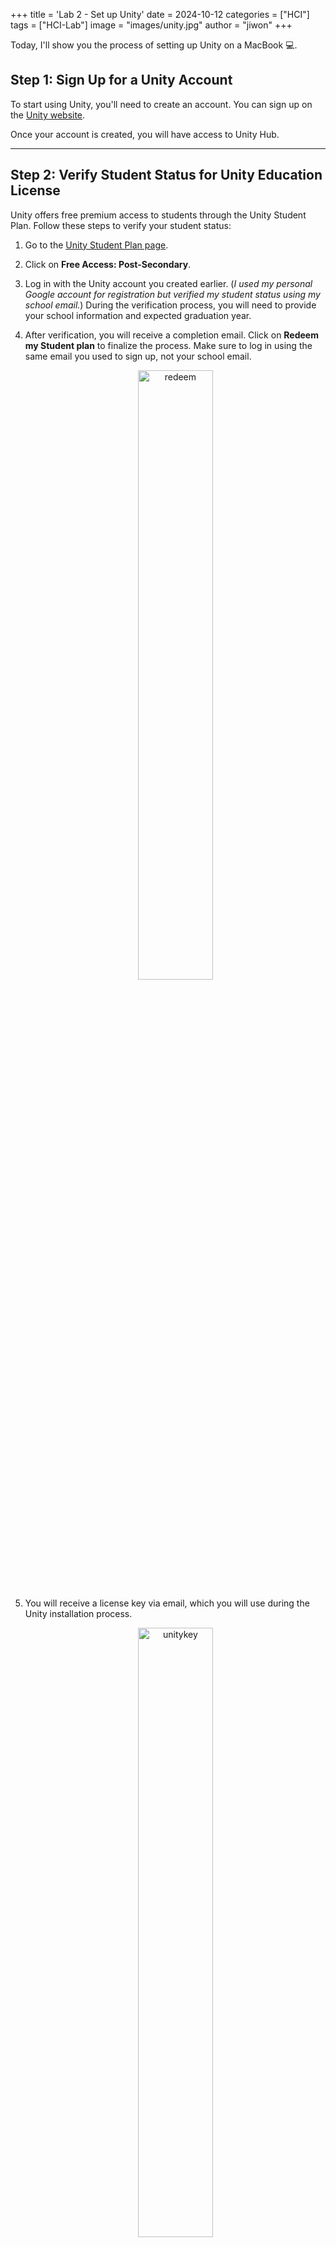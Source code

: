 +++
title = 'Lab 2 - Set up Unity'
date = 2024-10-12
categories = ["HCI"]
tags = ["HCI-Lab"]
image = "images/unity.jpg"
author = "jiwon"
+++

Today, I'll show you the process of setting up Unity on a MacBook 💻.

## Step 1: Sign Up for a Unity Account

To start using Unity, you'll need to create an account. You can sign up on the [Unity website](https://id.unity.com/account/new).

Once your account is created, you will have access to Unity Hub.

---

## Step 2: Verify Student Status for Unity Education License

Unity offers free premium access to students through the Unity Student Plan. Follow these steps to verify your student status:

1. Go to the [Unity Student Plan page](https://store.unity.com/academic/unity-student).
2. Click on **Free Access: Post-Secondary**.
3. Log in with the Unity account you created earlier. (*I used my personal Google account for registration but verified my student status using my school email.*) During the verification process, you will need to provide your school information and expected graduation year.
4. After verification, you will receive a completion email. Click on **Redeem my Student plan** to finalize the process. Make sure to log in using the same email you used to sign up, not your school email.
   
   <div style="text-align: center;">
     <img src="/images/redeem.png" alt="redeem" width="50%">
   </div>

5. You will receive a license key via email, which you will use during the Unity installation process.
   
   <div style="text-align: center;">
     <img src="/images/unitykey.png" alt="unitykey" width="50%">
   </div>

---

## Step 3: Install Unity Hub

Unity Hub is a central application for managing Unity installations, projects, and licenses. Here's how to install Unity Hub on your MacBook:

1. Visit the [Unity Hub download page](https://unity.com/download).
2. Download and install Unity Hub for macOS.
3. Once installed, open Unity Hub and log in with your Unity account.
4. Now you need to add a license. Click on **Preferences** in Unity Hub.
   
   <div style="text-align: center;">
     <img src="/images/unitypreferences.png" alt="preferences" width="50%">
   </div>

5. In the menu on the left, go to **Licenses** and click **Add**. Select **Activate with serial number**, then enter the license key you received via email.
   
   <div style="text-align: center;">
     <img src="/images/unityadd.png" alt="Add" width="50%">
   </div>

6. Your license, which grants one year of access to Unity, will now be active.
   
   <div style="text-align: center;">
     <img src="/images/unitylicence.png" alt="Licence" width="50%">
   </div>

---

## Step 4: Install a Specific Version of Unity

For my HCI classes, I need to use a specific version of Unity rather than the latest one. Here’s how you can install a different version:

1. Open Unity Hub.
2. Go to the **Installs** tab.
   
   <div style="text-align: center;">
     <img src="/images/unityinstall.png" alt="Install tab" width="30%">
   </div>

3. Click on **Install Editor** to install a new Unity Editor version.
4. In the **Choose a version** section, select **Archive** from the dropdown to see older versions of Unity.
   
   <div style="text-align: center;">
     <img src="/images/unityversion.png" alt="Version" width="50%">
   </div>

5. Select the required version for your class or project.
6. Choose the **platform modules** you need (such as iOS, Android, WebGL, etc.).
7. Click **Next**, and Unity will begin installing the selected version.

---

## Step 5: Set Up Your First Unity Project

Once Unity is installed, you can create your first project:

1. Open Unity Hub and go to the **Projects** tab. Click **New Project**.
   
   <div style="text-align: center;">
     <img src="/images/unitynewproject.png" alt="new_project" width="50%">
   </div>

2. Select a template (e.g., 2D, 3D, etc.) based on the type of project you want to build. Name your project and choose a location for it.
   
   <div style="text-align: center;">
     <img src="/images/unitynewsetup.png" alt="new_project" width="50%">
   </div>

3. Click **Create**.

Unity will set up the project, and you'll be taken to the Unity Editor where you can start developing.

---

## Voilà ! 
Good luck, and enjoy building with Unity!
